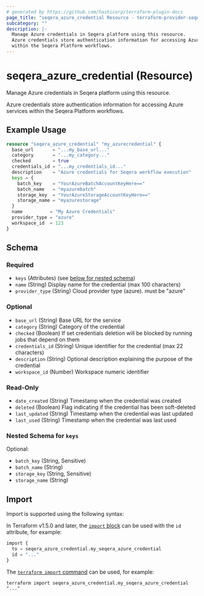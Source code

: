 ```yaml
---
# generated by https://github.com/hashicorp/terraform-plugin-docs
page_title: "seqera_azure_credential Resource - terraform-provider-seqera"
subcategory: ""
description: |-
  Manage Azure credentials in Seqera platform using this resource.
  Azure credentials store authentication information for accessing Azure services
  within the Seqera Platform workflows.
---
```


# seqera_azure_credential (Resource)

Manage Azure credentials in Seqera platform using this resource.

Azure credentials store authentication information for accessing Azure services
within the Seqera Platform workflows.

## Example Usage

```terraform
resource "seqera_azure_credential" "my_azurecredential" {
  base_url       = "...my_base_url..."
  category       = "...my_category..."
  checked        = true
  credentials_id = "...my_credentials_id..."
  description    = "Azure credentials for Seqera workflow execution"
  keys = {
    batch_key    = "YourAzureBatchAccountKeyHere=="
    batch_name   = "myazurebatch"
    storage_key  = "YourAzureStorageAccountKeyHere=="
    storage_name = "myazurestorage"
  }
  name          = "My Azure Credentials"
  provider_type = "azure"
  workspace_id  = 123
}
```

<!-- schema generated by tfplugindocs -->
## Schema

### Required

- `keys` (Attributes) (see [below for nested schema](#nestedatt--keys))
- `name` (String) Display name for the credential (max 100 characters)
- `provider_type` (String) Cloud provider type (azure). must be "azure"

### Optional

- `base_url` (String) Base URL for the service
- `category` (String) Category of the credential
- `checked` (Boolean) If set credentials deletion will be blocked by running jobs that depend on them
- `credentials_id` (String) Unique identifier for the credential (max 22 characters)
- `description` (String) Optional description explaining the purpose of the credential
- `workspace_id` (Number) Workspace numeric identifier

### Read-Only

- `date_created` (String) Timestamp when the credential was created
- `deleted` (Boolean) Flag indicating if the credential has been soft-deleted
- `last_updated` (String) Timestamp when the credential was last updated
- `last_used` (String) Timestamp when the credential was last used

<a id="nestedatt--keys"></a>
### Nested Schema for `keys`

Optional:

- `batch_key` (String, Sensitive)
- `batch_name` (String)
- `storage_key` (String, Sensitive)
- `storage_name` (String)

## Import

Import is supported using the following syntax:

In Terraform v1.5.0 and later, the [`import` block](https://developer.hashicorp.com/terraform/language/import) can be used with the `id` attribute, for example:

```terraform
import {
  to = seqera_azure_credential.my_seqera_azure_credential
  id = "..."
}
```

The [`terraform import` command](https://developer.hashicorp.com/terraform/cli/commands/import) can be used, for example:

```shell
terraform import seqera_azure_credential.my_seqera_azure_credential "..."
```
